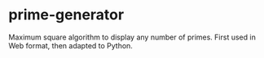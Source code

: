 # prime-generator
Maximum square algorithm to display any number of primes. First used in Web format, then adapted to Python.
